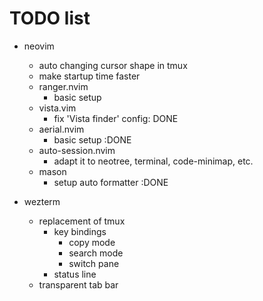 # TODO list

- neovim

  - auto changing cursor shape in tmux
  - make startup time faster
  - ranger.nvim
    - basic setup
  - vista.vim
    - fix 'Vista finder' config: DONE
  - aerial.nvim
    - basic setup :DONE
  - auto-session.nvim
    - adapt it to neotree, terminal, code-minimap, etc.
  - mason
    - setup auto formatter :DONE

- wezterm
  - replacement of tmux
    - key bindings
      - copy mode
      - search mode
      - switch pane
    - status line
  - transparent tab bar
